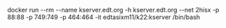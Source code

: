 

docker run --rm --name kserver.edt.org -h kserver.edt.org --net 2hisx -p 88:88 -p 749:749 -p 464:464 -it edtasixm11/k22:kserver /bin/bash


